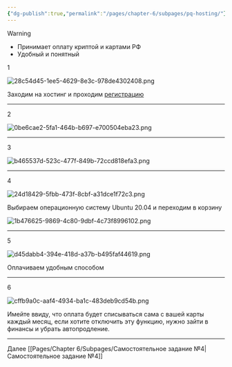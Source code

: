 ```yaml
---
{"dg-publish":true,"permalink":"/pages/chapter-6/subpages/pq-hosting/"}
---
```



> [!warning]
> * Принимает оплату криптой и картами РФ
> * Удобный и понятный

1

![28c54d45-1ee5-4629-8e3c-978de4302408.png](https://img3.teletype.in/files/28/c5/28c54d45-1ee5-4629-8e3c-978de4302408.png) 

Заходим на хостинг и проходим [регистрацию](https://pq.hosting/)

---

2

![0be6cae2-5fa1-464b-b697-e700504eba23.png](https://img1.teletype.in/files/0b/e6/0be6cae2-5fa1-464b-b697-e700504eba23.png)

---

3

![b465537d-523c-477f-849b-72ccd818efa3.png](https://img4.teletype.in/files/b4/65/b465537d-523c-477f-849b-72ccd818efa3.png)

---

4

![24d18429-5fbb-473f-8cbf-a31dce1f72c3.png](https://img3.teletype.in/files/24/d1/24d18429-5fbb-473f-8cbf-a31dce1f72c3.png) 

Выбираем операционную систему Ubuntu 20.04 и переходим в корзину 

![1b476625-9869-4c80-9dbf-4c73f8996102.png](https://img2.teletype.in/files/1b/47/1b476625-9869-4c80-9dbf-4c73f8996102.png)

---

5

![d45dabb4-394e-418d-a37b-b495faf44619.png](https://img2.teletype.in/files/d4/5d/d45dabb4-394e-418d-a37b-b495faf44619.png) 

Оплачиваем удобным способом

---

6

![cffb9a0c-aaf4-4934-ba1c-483deb9cd54b.png](https://img1.teletype.in/files/cf/fb/cffb9a0c-aaf4-4934-ba1c-483deb9cd54b.png)

Имейте ввиду, что оплата будет списываться сама с вашей карты каждый месяц, если хотите отключить эту функцию, нужно зайти в финансы и убрать автопродление.

---

Далее [[Pages/Chapter 6/Subpages/Самостоятельное задание №4\|Самостоятельное задание №4]]

